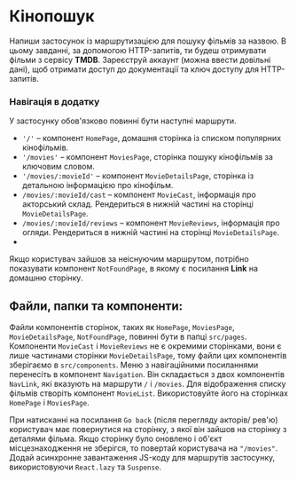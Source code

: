# Кінопошук
Напиши застосунок із маршрутизацією для пошуку фільмів за назвою. В цьому завданні, за допомогою HTTP-запитів, ти будеш отримувати фільми з сервісу **TMDB**. Зареєструй аккаунт (можна ввести довільні дані), щоб отримати доступ до документації та ключ доступу для HTTP-запитів.

### Навігація в додатку
У застосунку обов'язково повинні бути наступні маршрути.

- `'/'` – компонент `HomePage`, домашня сторінка із списком популярних кінофільмів.
- `'/movies'` – компонент `MoviesPage`, сторінка пошуку кінофільмів за ключовим словом.
- `'/movies/:movieId'` – компонент `MovieDetailsPage`, сторінка із детальною інформацією про кінофільм.
- `/movies/:movieId/cast` – компонент `MovieCast`, інформація про акторський склад. Рендериться в нижній частині на сторінці `MovieDetailsPage`.
- `/movies/:movieId/reviews` – компонент `MovieReviews`, інформація про огляди. Рендериться в нижній частині на сторінці `MovieDetailsPage`.
- 
Якщо користувач зайшов за неіснуючим маршрутом, потрібно показувати компонент `NotFoundPage`, в якому є посилання **Link** на домашню сторінку.

## Файли, папки та компоненти:

Файли компонентів сторінок, таких як `HomePage`, `MoviesPage`, `MovieDetailsPage`, `NotFoundPage`, повинні бути в папці `src/pages`.
Компоненти `MovieCast` і `MovieReviews` не є окремими сторінками, вони є лише частинами сторінки `MovieDetailsPage`, тому файли цих компонентів зберігаємо в `src/components`.
Меню з навігаційними посиланнями перенесіть в компонент `Navigation`. Він складається з двох компонентів `NavLink`, які вказують на маршрути `/` і `/movies`.
Для відображення списку фільмів створіть компонент `MovieList`. Використовуйте його на сторінках `HomePage` і `MoviesPage`.

При натисканні на посилання `Go back` (після перегляду акторів/ рев'ю) користувач має повернутися на сторінку, з якої він зайшов на сторінку з деталями фільма. Якщо сторінку було оновлено і об'єкт місцезнаходження не зберігся, то повертай користувача на `"/movies"`.
Додай асинхронне завантаження JS-коду для маршрутів застосунку, використовуючи `React.lazy` та `Suspense`.
